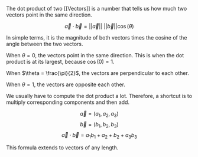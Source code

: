 The dot product of two [[Vectors]] is a number that tells us how much two vectors point in the same direction.

$$
\vec{a} \cdot \vec{b} = \lvert \lvert \vec{a} \rvert  \rvert \ \lvert \lvert \vec{b} \rvert  \rvert \cos (\theta)
$$

In simple terms, it is the magnitude of both vectors times the cosine of the angle between the two vectors.

When $\theta = 0$, the vectors point in the same direction. This is when the dot product is at its largest, because $\cos(0) = 1$.

When $\theta = \frac{\pi}{2}$, the vectors are perpendicular to each other.

When $\theta = 1$, the vectors are opposite each other. 

We usually have to compute the dot product a lot. Therefore, a shortcut is to multiply corresponding components and then add.

$$
\vec{a} = (a_{1}, a_{2}, a_{3})
$$
$$
\vec{b}=(b_{1}, b_{2}, b_{3})
$$
$$
\vec{a} \cdot  \vec{b} = a_{1}b_{1} + a_{2} + b_{2} + a_{3}b_{3}
$$

This formula extends to vectors of any length.
